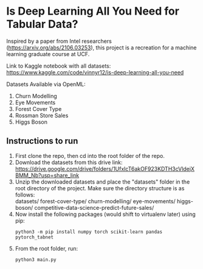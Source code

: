 # Is Deep Learning All You Need for Tabular Data?

Inspired by a paper from Intel researchers (https://arxiv.org/abs/2106.03253), this project is a recreation for a machine learning graduate course at UCF.

Link to Kaggle notebook with all datasets: https://www.kaggle.com/code/vinnyr12/is-deep-learning-all-you-need

Datasets Available via OpenML:
1. Churn Modelling
2. Eye Movements
3. Forest Cover Type
4. Rossman Store Sales
5. Higgs Boson


## Instructions to run
1. First clone the repo, then cd into the root folder of the repo.
2. Download the datasets from this drive link: https://drive.google.com/drive/folders/1UfxlcT6akOF923KDTH3cVldejXBMM_Nb?usp=share_link
3. Unzip the downloaded datasets and place the "datasets" folder in the root directory of the project. Make sure the directory structure is as follows:\
    datasets/
         forest-cover-type/
         churn-modelling/
         eye-movements/
         higgs-boson/
         competitive-data-science-predict-future-sales/
4. Now install the following packages (would shift to virtualenv later) using pip:
    ```
    python3 -m pip install numpy torch scikit-learn pandas pytorch_tabnet
    ```
5. From the root folder, run: 
    ```
    python3 main.py
    ```
